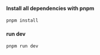 #### Install all dependencies with pnpm
```bash
pnpm install
```

#### run dev
```bash 
pnpm run dev
```